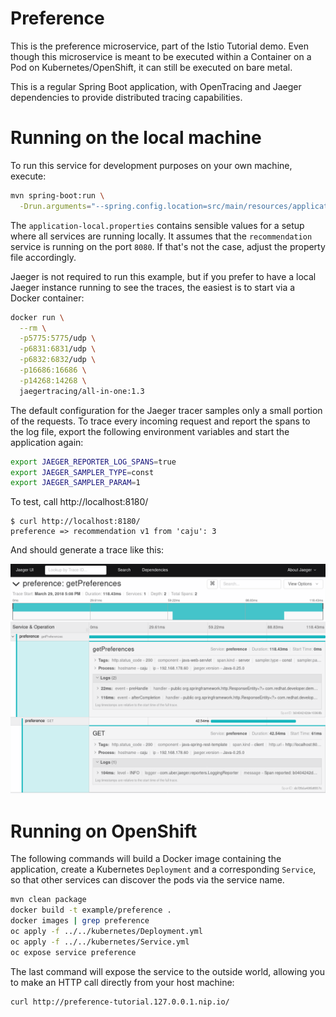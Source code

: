 Preference
==========

This is the preference microservice, part of the Istio Tutorial demo. Even though this microservice is meant to be executed within a Container on a Pod on Kubernetes/OpenShift, it can still be executed on bare metal.

This is a regular Spring Boot application, with OpenTracing and Jaeger dependencies to provide distributed tracing capabilities.

Running on the local machine
============================

To run this service for development purposes on your own machine, execute:

```bash
mvn spring-boot:run \
  -Drun.arguments="--spring.config.location=src/main/resources/application-local.properties"
```

The `application-local.properties` contains sensible values for a setup where all services are running locally. It assumes that the `recommendation` service is running on the port `8080`. If that's not the case, adjust the property file accordingly.

Jaeger is not required to run this example, but if you prefer to have a local Jaeger instance running to see the traces, the easiest is to start via a Docker container:

```bash
docker run \
  --rm \
  -p5775:5775/udp \
  -p6831:6831/udp \
  -p6832:6832/udp \
  -p16686:16686 \
  -p14268:14268 \
  jaegertracing/all-in-one:1.3
```

The default configuration for the Jaeger tracer samples only a small portion of the requests. To trace every incoming request and report the spans to the log file, export the following environment variables and start the application again:

```bash
export JAEGER_REPORTER_LOG_SPANS=true
export JAEGER_SAMPLER_TYPE=const
export JAEGER_SAMPLER_PARAM=1
```

To test, call http://localhost:8180/

```
$ curl http://localhost:8180/
preference => recommendation v1 from 'caju': 3
```

And should generate a trace like this:

![Trace View](trace.png)

Running on OpenShift
====================

The following commands will build a Docker image containing the application, create a Kubernetes `Deployment` and a corresponding `Service`, so that other services can discover the pods via the service name.

```bash
mvn clean package
docker build -t example/preference .
docker images | grep preference
oc apply -f ../../kubernetes/Deployment.yml
oc apply -f ../../kubernetes/Service.yml
oc expose service preference
```

The last command will expose the service to the outside world, allowing you to make an HTTP call directly from your host machine:

```
curl http://preference-tutorial.127.0.0.1.nip.io/
```
